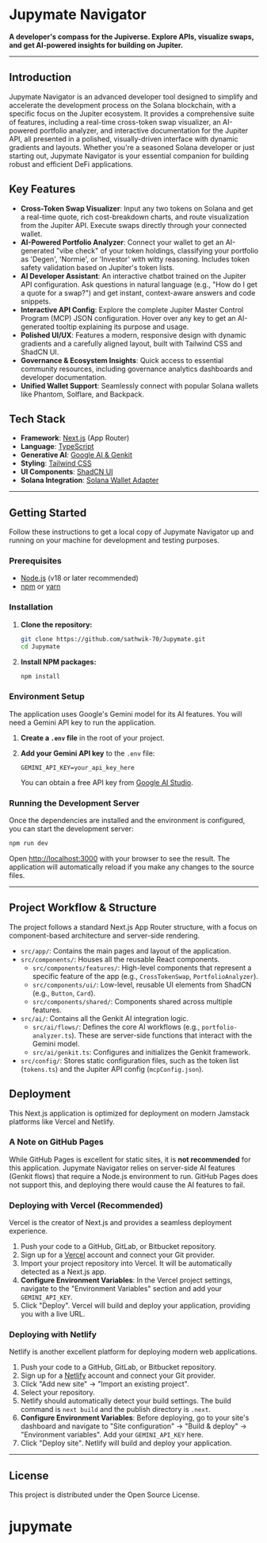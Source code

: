 # Jupymate Navigator

**A developer's compass for the Jupiverse. Explore APIs, visualize swaps, and get AI-powered insights for building on Jupiter.**

---

## Introduction

Jupymate Navigator is an advanced developer tool designed to simplify and accelerate the development process on the Solana blockchain, with a specific focus on the Jupiter ecosystem. It provides a comprehensive suite of features, including a real-time cross-token swap visualizer, an AI-powered portfolio analyzer, and interactive documentation for the Jupiter API, all presented in a polished, visually-driven interface with dynamic gradients and layouts. Whether you're a seasoned Solana developer or just starting out, Jupymate Navigator is your essential companion for building robust and efficient DeFi applications.

## Key Features

-   **Cross-Token Swap Visualizer**: Input any two tokens on Solana and get a real-time quote, rich cost-breakdown charts, and route visualization from the Jupiter API. Execute swaps directly through your connected wallet.
-   **AI-Powered Portfolio Analyzer**: Connect your wallet to get an AI-generated "vibe check" of your token holdings, classifying your portfolio as 'Degen', 'Normie', or 'Investor' with witty reasoning. Includes token safety validation based on Jupiter's token lists.
-   **AI Developer Assistant**: An interactive chatbot trained on the Jupiter API configuration. Ask questions in natural language (e.g., "How do I get a quote for a swap?") and get instant, context-aware answers and code snippets.
-   **Interactive API Config**: Explore the complete Jupiter Master Control Program (MCP) JSON configuration. Hover over any key to get an AI-generated tooltip explaining its purpose and usage.
-   **Polished UI/UX**: Features a modern, responsive design with dynamic gradients and a carefully aligned layout, built with Tailwind CSS and ShadCN UI.
-   **Governance & Ecosystem Insights**: Quick access to essential community resources, including governance analytics dashboards and developer documentation.
-   **Unified Wallet Support**: Seamlessly connect with popular Solana wallets like Phantom, Solflare, and Backpack.

## Tech Stack

-   **Framework**: [Next.js](https://nextjs.org/) (App Router)
-   **Language**: [TypeScript](https://www.typescriptlang.org/)
-   **Generative AI**: [Google AI & Genkit](https://firebase.google.com/docs/genkit)
-   **Styling**: [Tailwind CSS](https://tailwindcss.com/)
-   **UI Components**: [ShadCN UI](https://ui.shadcn.com/)
-   **Solana Integration**: [Solana Wallet Adapter](https://github.com/solana-labs/wallet-adapter)

---

## Getting Started

Follow these instructions to get a local copy of Jupymate Navigator up and running on your machine for development and testing purposes.

### Prerequisites

-   [Node.js](https://nodejs.org/en/) (v18 or later recommended)
-   [npm](https://www.npmjs.com/) or [yarn](https://yarnpkg.com/)

### Installation

1.  **Clone the repository:**
    ```sh
    git clone https://github.com/sathwik-70/Jupymate.git
    cd Jupymate
    ```

2.  **Install NPM packages:**
    ```sh
    npm install
    ```

### Environment Setup

The application uses Google's Gemini model for its AI features. You will need a Gemini API key to run the application.

1.  **Create a `.env` file** in the root of your project.

2.  **Add your Gemini API key** to the `.env` file:
    ```
    GEMINI_API_KEY=your_api_key_here
    ```
    You can obtain a free API key from [Google AI Studio](https://aistudio.google.com/app/apikey).

### Running the Development Server

Once the dependencies are installed and the environment is configured, you can start the development server:

```sh
npm run dev
```

Open [http://localhost:3000](http://localhost:3000) with your browser to see the result. The application will automatically reload if you make any changes to the source files.

---

## Project Workflow & Structure

The project follows a standard Next.js App Router structure, with a focus on component-based architecture and server-side rendering.

-   `src/app/`: Contains the main pages and layout of the application.
-   `src/components/`: Houses all the reusable React components.
    -   `src/components/features/`: High-level components that represent a specific feature of the app (e.g., `CrossTokenSwap`, `PortfolioAnalyzer`).
    -   `src/components/ui/`: Low-level, reusable UI elements from ShadCN (e.g., `Button`, `Card`).
    -   `src/components/shared/`: Components shared across multiple features.
-   `src/ai/`: Contains all the Genkit AI integration logic.
    -   `src/ai/flows/`: Defines the core AI workflows (e.g., `portfolio-analyzer.ts`). These are server-side functions that interact with the Gemini model.
    -   `src/ai/genkit.ts`: Configures and initializes the Genkit framework.
-   `src/config/`: Stores static configuration files, such as the token list (`tokens.ts`) and the Jupiter API config (`mcpConfig.json`).

## Deployment

This Next.js application is optimized for deployment on modern Jamstack platforms like Vercel and Netlify.

### A Note on GitHub Pages

While GitHub Pages is excellent for static sites, it is **not recommended** for this application. Jupymate Navigator relies on server-side AI features (Genkit flows) that require a Node.js environment to run. GitHub Pages does not support this, and deploying there would cause the AI features to fail.

### Deploying with Vercel (Recommended)

Vercel is the creator of Next.js and provides a seamless deployment experience.

1.  Push your code to a GitHub, GitLab, or Bitbucket repository.
2.  Sign up for a [Vercel](https://vercel.com/) account and connect your Git provider.
3.  Import your project repository into Vercel. It will be automatically detected as a Next.js app.
4.  **Configure Environment Variables**: In the Vercel project settings, navigate to the "Environment Variables" section and add your `GEMINI_API_KEY`.
5.  Click "Deploy". Vercel will build and deploy your application, providing you with a live URL.

### Deploying with Netlify

Netlify is another excellent platform for deploying modern web applications.

1.  Push your code to a GitHub, GitLab, or Bitbucket repository.
2.  Sign up for a [Netlify](https://www.netlify.com/) account and connect your Git provider.
3.  Click "Add new site" -> "Import an existing project".
4.  Select your repository.
5.  Netlify should automatically detect your build settings. The build command is `next build` and the publish directory is `.next`.
6.  **Configure Environment Variables**: Before deploying, go to your site's dashboard and navigate to "Site configuration" -> "Build & deploy" -> "Environment variables". Add your `GEMINI_API_KEY` here.
7.  Click "Deploy site". Netlify will build and deploy your application.

---

## License

This project is distributed under the Open Source License.
# jupymate
